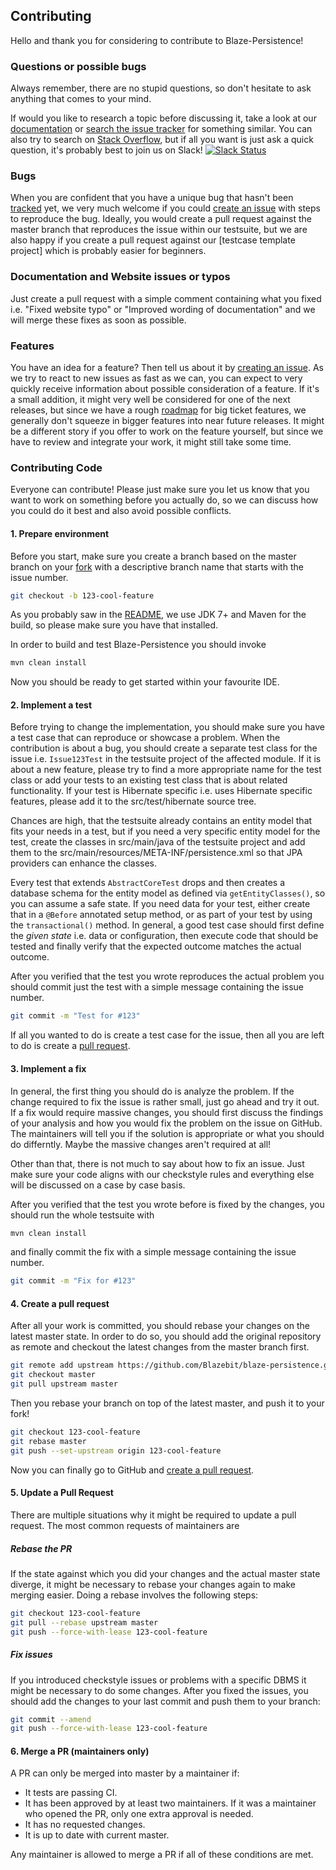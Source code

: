 ## Contributing

Hello and thank you for considering to contribute to Blaze-Persistence!

### Questions or possible bugs

Always remember, there are no stupid questions, so don't hesitate to ask anything that comes to your mind.

If would you like to research a topic before discussing it, take a look at our [documentation](https://persistence.blazebit.com/documentation.html) or
[search the issue tracker](https://github.com/Blazebit/blaze-persistence/issues?q=something) for something similar.
You can also try to search on [Stack Overflow](http://stackoverflow.com/questions/tagged/blaze-persistence), but if all you want is just ask a quick question,
it's probably best to join us on Slack! [![Slack Status](https://blazebit.herokuapp.com/badge.svg)](https://blazebit.herokuapp.com) 

### Bugs

When you are confident that you have a unique bug that hasn't been [tracked](https://github.com/Blazebit/blaze-persistence/issues?q=something) yet,
we very much welcome if you could [create an issue](https://github.com/Blazebit/blaze-persistence/issues/new) with steps to reproduce the bug.
Ideally, you would create a pull request against the master branch that reproduces the issue within our testsuite,
but we are also happy if you create a pull request against our [testcase template project] which is probably easier for beginners.

### Documentation and Website issues or typos

Just create a pull request with a simple comment containing what you fixed i.e. "Fixed website typo" or "Improved wording of documentation" and we will merge these fixes as soon as possible.

### Features

You have an idea for a feature? Then tell us about it by [creating an issue](https://github.com/Blazebit/blaze-persistence/issues/new).
As we try to react to new issues as fast as we can, you can expect to very quickly receive information about possible consideration of a feature.
If it's a small addition, it might very well be considered for one of the next releases, but since we have a rough [roadmap](https://github.com/Blazebit/blaze-persistence/blob/master/roadmap.asciidoc) for big ticket features,
we generally don't squeeze in bigger features into near future releases.
It might be a different story if you offer to work on the feature yourself, but since we have to review and integrate your work, it might still take some time.

### Contributing Code

Everyone can contribute! Please just make sure you let us know that you want to work on something before you actually do, so we can discuss how you could do it best and also avoid possible conflicts.

#### 1. Prepare environment

Before you start, make sure you create a branch based on the master branch on your [fork](https://help.github.com/articles/fork-a-repo) with a descriptive branch name that starts with the issue number.

```sh
git checkout -b 123-cool-feature
```

As you probably saw in the [README](https://github.com/Blazebit/blaze-persistence#setup-local-development), we use JDK 7+ and Maven for the build, so please make sure you have that installed.

In order to build and test Blaze-Persistence you should invoke

```sh
mvn clean install
```

Now you should be ready to get started within your favourite IDE.

#### 2. Implement a test

Before trying to change the implementation, you should make sure you have a test case that can reproduce or showcase a problem.
When the contribution is about a bug, you should create a separate test class for the issue i.e. `Issue123Test` in the testsuite project of the affected module.
If it is about a new feature, please try to find a more appropriate name for the test class or add your tests to an existing test class that is about related functionality.
If your test is Hibernate specific i.e. uses Hibernate specific features, please add it to the src/test/hibernate source tree.

Chances are high, that the testsuite already contains an entity model that fits your needs in a test, but if you need a very specific entity model for the test, create the classes in src/main/java of the testsuite project and add them to the src/main/resources/META-INF/persistence.xml so that JPA providers can enhance the classes.

Every test that extends `AbstractCoreTest` drops and then creates a database schema for the entity model as defined via `getEntityClasses()`, so you can assume a safe state. If you need data for your test, either create that in a `@Before` annotated setup method, or as part of your test by using the `transactional()` method.
In general, a good test case should first define the *given state* i.e. data or configuration, then execute code that should be tested and finally verify that the expected outcome matches the actual outcome.

After you verified that the test you wrote reproduces the actual problem you should commit just the test with a simple message containing the issue number.

```sh
git commit -m "Test for #123"
```

If all you wanted to do is create a test case for the issue, then all you are left to do is create a [pull request](#pull-request).

#### 3. Implement a fix

In general, the first thing you should do is analyze the problem. If the change required to fix the issue is rather small, just go ahead and try it out.
If a fix would require massive changes, you should first discuss the findings of your analysis and how you would fix the problem on the issue on GitHub.
The maintainers will tell you if the solution is appropriate or what you should do differntly. Maybe the massive changes aren't required at all!

Other than that, there is not much to say about how to fix an issue. Just make sure your code aligns with our checkstyle rules and everything else will be discussed on a case by case basis.

After you verified that the test you wrote before is fixed by the changes, you should run the whole testsuite with

```sh
mvn clean install
```

and finally commit the fix with a simple message containing the issue number.

```sh
git commit -m "Fix for #123"
```

#### <a name="pull-request"></a>4. Create a pull request

After all your work is committed, you should rebase your changes on the latest master state.
In order to do so, you should add the original repository as remote and checkout the latest changes from the master branch first.

```sh
git remote add upstream https://github.com/Blazebit/blaze-persistence.git
git checkout master
git pull upstream master
```

Then you rebase your branch on top of the latest master, and push it to your fork!

```sh
git checkout 123-cool-feature
git rebase master
git push --set-upstream origin 123-cool-feature
```

Now you can finally go to GitHub and [create a pull request](https://help.github.com/articles/creating-a-pull-request).

#### 5. Update a Pull Request

There are multiple situations why it might be required to update a pull request.
The most common requests of maintainers are

##### Rebase the PR

If the state against which you did your changes and the actual master state diverge, it might be necessary to rebase your changes again to make merging easier.
Doing a rebase involves the following steps:

```sh
git checkout 123-cool-feature
git pull --rebase upstream master
git push --force-with-lease 123-cool-feature
```

##### Fix issues

If you introduced checkstyle issues or problems with a specific DBMS it might be necessary to do some changes.
After you fixed the issues, you should add the changes to your last commit and push them to your branch:

```sh
git commit --amend
git push --force-with-lease 123-cool-feature
```

#### 6. Merge a PR (maintainers only)

A PR can only be merged into master by a maintainer if:

* It tests are passing CI.
* It has been approved by at least two maintainers. If it was a maintainer who
  opened the PR, only one extra approval is needed.
* It has no requested changes.
* It is up to date with current master.

Any maintainer is allowed to merge a PR if all of these conditions are
met.